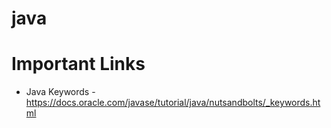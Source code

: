 # java

# Important Links
- Java Keywords - https://docs.oracle.com/javase/tutorial/java/nutsandbolts/_keywords.html
